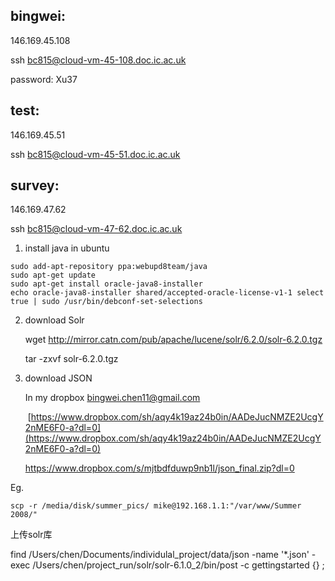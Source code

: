 ## bingwei:

146.169.45.108

ssh bc815@cloud-vm-45-108.doc.ic.ac.uk

password: Xu37

## test:

146.169.45.51

ssh bc815@cloud-vm-45-51.doc.ic.ac.uk



## survey:

146.169.47.62

ssh bc815@cloud-vm-47-62.doc.ic.ac.uk

1. install java in ubuntu

```
sudo add-apt-repository ppa:webupd8team/java
sudo apt-get update
sudo apt-get install oracle-java8-installer
echo oracle-java8-installer shared/accepted-oracle-license-v1-1 select true | sudo /usr/bin/debconf-set-selections
```

2. download Solr

   wget http://mirror.catn.com/pub/apache/lucene/solr/6.2.0/solr-6.2.0.tgz

   tar -zxvf solr-6.2.0.tgz

3. download JSON

   In my dropbox  bingwei.chen11@gmail.com

    [https://www.dropbox.com/sh/aqy4k19az24b0in/AADeJucNMZE2UcgY2nME6F0-a?dl=0](https://www.dropbox.com/sh/aqy4k19az24b0in/AADeJucNMZE2UcgY2nME6F0-a?dl=0)

    https://www.dropbox.com/s/mjtbdfduwp9nb1l/json_final.zip?dl=0

Eg.

```
scp -r /media/disk/summer_pics/ mike@192.168.1.1:"/var/www/Summer 2008/"
```



上传solr库

find /Users/chen/Documents/individulal_project/data/json -name '*.json' -exec /Users/chen/project_run/solr/solr-6.1.0_2/bin/post -c gettingstarted {} \;